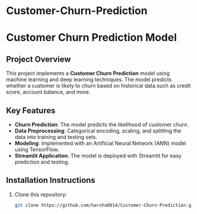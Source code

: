 # Customer-Churn-Prediction
# Customer Churn Prediction Model

## Project Overview
This project implements a **Customer Churn Prediction** model using machine learning and deep learning techniques. The model predicts whether a customer is likely to churn based on historical data such as credit score, account balance, and more.

## Key Features
- **Churn Prediction**: The model predicts the likelihood of customer churn.
- **Data Preprocessing**: Categorical encoding, scaling, and splitting the data into training and testing sets.
- **Modeling**: Implemented with an Artificial Neural Network (ANN) model using TensorFlow.
- **Streamlit Application**: The model is deployed with Streamlit for easy prediction and testing.

## Installation Instructions
1. Clone this repository:
   ```bash
   git clone https://github.com/harsha0014/Customer-Churn-Prediction.git
